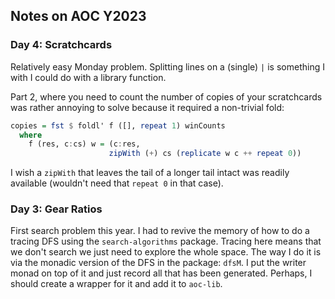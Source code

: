 ## Notes on AOC Y2023

### Day 4: Scratchcards

Relatively easy Monday problem. Splitting lines on a (single) `|` is something
I with I could do with a library function.

Part 2, where you need to count the number of copies of your scratchcards 
was rather annoying to solve because it required a non-trivial fold:

``` haskell
copies = fst $ foldl' f ([], repeat 1) winCounts
  where
    f (res, c:cs) w = (c:res,
                      zipWith (+) cs (replicate w c ++ repeat 0))
```

I wish a `zipWith` that leaves the tail of a longer tail intact was readily
available (wouldn't need that `repeat 0` in that case).

### Day 3: Gear Ratios 

First search problem this year. I had to revive the memory of how to do a
tracing DFS using the `search-algorithms` package. Tracing here means that we
don't search we just need to explore the whole space. The way I do it is via the
monadic version of the DFS in the package: `dfsM`. I put the writer monad on top
of it and just record all that has been generated. Perhaps, I should create a
wrapper for it and add it to `aoc-lib`.
